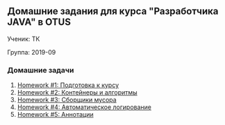 ## Домашние задания для курса "Разработчика JAVA" в OTUS
Ученик: ТК

Группа: 2019-09

### Домашние задачи
1. [Homework #1: Подготовка к курсу](hw01-maven)
1. [Homework #2: Контейнеры и алгоритмы](hw02-generics-collections)
1. [Homework #3: Сборщики мусора](hw03-gc)
1. [Homework #4: Автоматическое логирование](hw4-automatic-logging)
1. [Homework #5: Аннотации](hw05-testing-framework)
